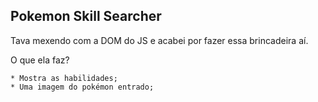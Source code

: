## Pokemon Skill Searcher

Tava mexendo com a DOM do JS e acabei por fazer essa brincadeira aí. 

O que ela faz?

    * Mostra as habilidades;
    * Uma imagem do pokémon entrado;
